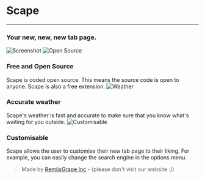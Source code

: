 # Scape
----
### Your new, new, new tab page.
![Screenshot](https://cdn.glitch.com/fbcc75ee-28e3-462b-9d78-8dd9e7264ccd%2FScreen%20Shot%202021-05-04%20at%208.11.41%20pm.png?v=1620123736902 "Scape")
![Open Source](https://cdn.glitch.com/2452dc77-30ce-45a9-94a1-598718986f62%2Fuser-2.svg?v=1619603670227 "Open Source")
### Free and Open Source
Scape is coded open source. This means the source code is open to anyone. Scape is also a free extension.
![Weather](https://cdn.glitch.com/2452dc77-30ce-45a9-94a1-598718986f62%2Fcloud.svg?v=1619605159769 "Weather")
### Accurate weather
Scape's weather is fast and accurate to make sure that you know what's waiting for you outside.
![Customisable](https://cdn.glitch.com/2452dc77-30ce-45a9-94a1-598718986f62%2Fedit-3-2.svg?v=1619604763356 "Customisable")
### Customisable
Scape allows the user to customise their new tab page to their liking. For example, you can easily change the search engine in the options menu.

> Made by [RemiixGrape Inc](https://rmxgrp.glitch.me) - (please don't visit our website :/)
